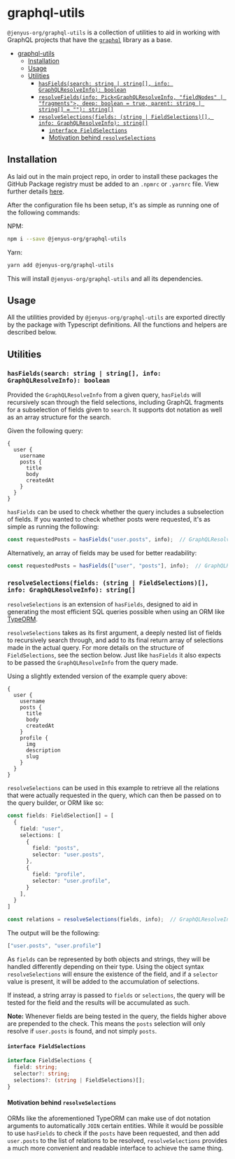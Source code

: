# graphql-utils

`@jenyus-org/graphql-utils` is a collection of utilities to aid in working with GraphQL projects that have the [`graphql`](https://github.com/graphql/graphql-js) library as a base.

- [graphql-utils](#graphql-utils)
  - [Installation](#installation)
  - [Usage](#usage)
  - [Utilities](#utilities)
    - [`hasFields(search: string | string[], info: GraphQLResolveInfo): boolean`](#hasfieldssearch-string--string-info-graphqlresolveinfo-boolean)
    - [`resolveFields(info: Pick<GraphQLResolveInfo, "fieldNodes" | "fragments">, deep: boolean = true, parent: string | string[] = ""): string[]`](#resolvefieldsinfo-pickgraphqlresolveinfo-fieldnodes--fragments-deep-boolean--true-parent-string--string---string)
    - [`resolveSelections(fields: (string | FieldSelections)[], info: GraphQLResolveInfo): string[]`](#resolveselectionsfields-string--fieldselections-info-graphqlresolveinfo-string)
      - [`interface FieldSelections`](#interface-fieldselections)
      - [Motivation behind `resolveSelections`](#motivation-behind-resolveselections)

## Installation

As laid out in the main project repo, in order to install these packages the GitHub Package registry must be added to an `.npmrc` or `.yarnrc` file. View further details [here](../README.md).

After the configuration file hs been setup, it's as simple as running one of the following commands:

NPM:

```bash
npm i --save @jenyus-org/graphql-utils
```

Yarn:

```bash
yarn add @jenyus-org/graphql-utils
```

This will install `@jenyus-org/graphql-utils` and all its dependencies.

## Usage

All the utilities provided by `@jenyus-org/graphql-utils` are exported directly by the package with Typescript definitions. All the functions and helpers are described below.

## Utilities

### `hasFields(search: string | string[], info: GraphQLResolveInfo): boolean`

Provided the `GraphQLResolveInfo` from a given query, `hasFields` will recursively scan through the field selections, including GraphQL fragments for a subselection of fields given to `search`. It supports dot notation as well as an array structure for the search.

Given the following query:

```gql
{
  user {
    username
    posts {
      title
      body
      createdAt
    }
  }
}
```

`hasFields` can be used to check whether the query includes a subselection of fields. If you wanted to check whether posts were requested, it's as simple as running the following:

```ts
const requestedPosts = hasFields("user.posts", info);  // GraphQLResolveInfo provided by resolver function args
```

Alternatively, an array of fields may be used for better readability:

```ts
const requestedPosts = hasFields(["user", "posts"], info);  // GraphQLResolveInfo provided by resolver function args
```

### `resolveSelections(fields: (string | FieldSelections)[], info: GraphQLResolveInfo): string[]`

`resolveSelections` is an extension of `hasFields`, designed to aid in generating the most efficient SQL queries possible when using an ORM like [TypeORM](https://typeorm.io/).

`resolveSelections` takes as its first argument, a deeply nested list of fields to recursively search through, and add to its final return array of selections made in the actual query. For more details on the structure of `FieldSelections`, see the section below. Just like `hasFields` it also expects to be passed the `GraphQLResolveInfo` from the query made.

Using a slightly extended version of the example query above:

```gql
{
  user {
    username
    posts {
      title
      body
      createdAt
    }
    profile {
      img
      description
      slug
    }
  }
}
```

`resolveSelections` can be used in this example to retrieve all the relations that were actually requested in the query, which can then be passed on to the query builder, or ORM like so:

```ts
const fields: FieldSelection[] = [
  {
    field: "user",
    selections: [
      {
        field: "posts",
        selector: "user.posts",
      },
      {
        field: "profile",
        selector: "user.profile",
      }
    ],
  }
]

const relations = resolveSelections(fields, info);  // GraphQLResolveInfo provided by resolver function args
```

The output will be the following:

```ts
["user.posts", "user.profile"]
```

As `fields` can be represented by both objects and strings, they will be handled differently depending on their type. Using the object syntax `resolveSelections` will ensure the existence of the field, and if a `selector` value is present, it will be added to the accumulation of selections.

If instead, a string array is passed to `fields` or `selections`, the query will be tested for the field and the results will be accumulated as such.

**Note:** Whenever fields are being tested in the query, the fields higher above are prepended to the check. This means the `posts` selection will only resolve if `user.posts` is found, and not simply `posts`.

#### `interface FieldSelections`

```ts
interface FieldSelections {
  field: string;
  selector?: string;
  selections?: (string | FieldSelections)[];
}
```

#### Motivation behind `resolveSelections`

ORMs like the aforementioned TypeORM can make use of dot notation arguments to automatically `JOIN` certain entities. While it would be possible to use `hasFields` to check if the `posts` have been requested, and then add `user.posts` to the list of relations to be resolved, `resolveSelections` provides a much more convenient and readable interface to achieve the same thing.
